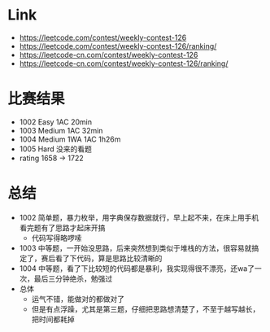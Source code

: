 # Link
- https://leetcode.com/contest/weekly-contest-126
- https://leetcode.com/contest/weekly-contest-126/ranking/
- https://leetcode-cn.com/contest/weekly-contest-126
- https://leetcode-cn.com/contest/weekly-contest-126/ranking/

# 比赛结果
- 1002 Easy 1AC 20min
- 1003 Medium 1AC 32min
- 1004 Medium 1WA 1AC 1h26m
- 1005 Hard 没来的看题
- rating 1658 -> 1722

# 总结
- 1002 简单题，暴力枚举，用字典保存数据就行，早上起不来，在床上用手机看完题有了思路才起床开搞
    - 代码写得略啰嗦
- 1003 中等题，一开始没思路，后来突然想到类似于堆栈的方法，很容易就搞定了，赛后看了下代码，算是思路比较清晰的
- 1004 中等题，看了下比较短的代码都是暴利，我实现得很不漂亮，还wa了一次，最后三分钟绝杀，勉强过
- 总体
    - 运气不错，能做对的都做对了
    - 但是有点浮躁，尤其是第三题，仔细把思路想清楚了，不至于越写越长，把时间都耗掉
